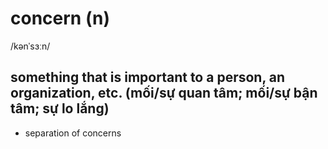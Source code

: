 # concern (n)

/kənˈsɜːn/

## something that is important to a person, an organization, etc. (mối/sự quan tâm; mối/sự bận tâm; sự lo lắng)

- separation of concerns